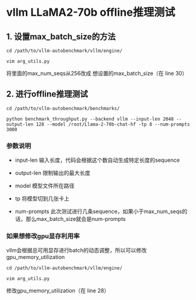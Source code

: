 # vllm LLaMA2-70b offline推理测试

## 1. 设置max_batch_size的方法

`cd /path/to/vllm-autobenchmark/vllm/engine/`

`vim arg_utils.py`

将里面的max_num_seqs从256改成 想设置的max_batch_size（在 line 30）

## 2. 进行offline推理测试

`cd /path/to/vllm-autobenchmark/benchmarks/`

`python benchmark_throughput.py --backend vllm --input-len 2048 --output-len 128 --model /root/Llama-2-70b-chat-hf -tp 8 --num-prompts 3000`

### 参数说明

- input-len 输入长度，代码会根据这个数自动生成特定长度的sequence

- output-len 限制输出的最大长度

- model 模型文件所在路径

- tp 将模型切到几张卡上

- num-prompts 此次测试进行几条sequence，如果小于max_num_seqs的话，那么max_batch_size就会是num-prompts

### 如果想修改gpu显存利用率

vllm会根据总可用显存进行batch的动态调整，所以可以修改gpu_memory_utilization

`cd /path/to/vllm-autobenchmark/vllm/engine/`

`vim arg_utils.py`

修改gpu_memory_utilization（在 line 28）
